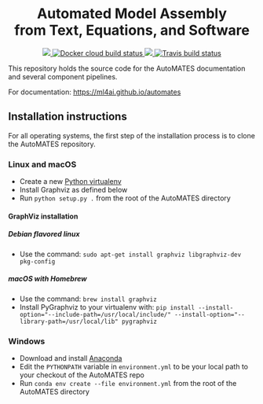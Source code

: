 <h1 align="center">Automated Model Assembly<br>from Text, Equations, and Software</h1>

<p align="center">
  <a href="https://github.com/ml4ai/automates">
   <img src="https://img.shields.io/github/license/ml4ai/automates" />
  </a>
  <a href="https://hub.docker.com/r/ml4ailab/automates">
     <img src="https://img.shields.io/docker/cloud/build/ml4ailab/automates" alt="Docker cloud build status">
  </a>
  <a href="https://codecov.io/gh/ml4ai/automates">
   <img src="https://codecov.io/gh/ml4ai/automates/branch/master/graph/badge.svg" />
  </a>
  <a href="https://travis-ci.org/ml4ai/automates">
    <img src="https://img.shields.io/travis/com/ml4ai/automates/master.svg?label=Travis%20CI" alt="Travis build status">
  </a>
</p>

This repository holds the source code for the AutoMATES documentation
and several component pipelines.

For documentation: https://ml4ai.github.io/automates

## Installation instructions
For all operating systems, the first step of the installation process is to clone the AutoMATES repository.

### Linux and macOS
- Create a new [Python virtualenv](https://docs.python.org/3/library/venv.html)
- Install Graphviz as defined below
- Run `python setup.py .` from the root of the AutoMATES directory

#### GraphViz installation
##### Debian flavored linux
- Use the command: `sudo apt-get install graphviz libgraphviz-dev pkg-config`
##### macOS with Homebrew
- Use the command: `brew install graphviz`
- Install PyGraphviz to your virtualenv with: `pip install --install-option="--include-path=/usr/local/include/" --install-option="--library-path=/usr/local/lib" pygraphviz`

### Windows
- Download and install [Anaconda](https://www.anaconda.com/products/individual)
- Edit the `PYTHONPATH` variable in `environment.yml` to be your local path to your checkout of the AutoMATES repo
- Run `conda env create --file environment.yml` from the root of the AutoMATES directory
